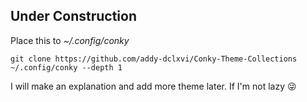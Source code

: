 ## Under Construction
Place this to *~/.config/conky*

```git clone https://github.com/addy-dclxvi/Conky-Theme-Collections ~/.config/conky --depth 1```

I will make an explanation and add more theme later. If I'm not lazy :stuck_out_tongue_winking_eye:
